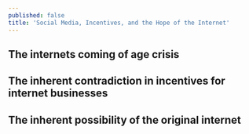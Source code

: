 ```yaml
---
published: false
title: 'Social Media, Incentives, and the Hope of the Internet'
---
```

## The internets coming of age crisis

## The inherent contradiction in incentives for internet businesses

## The inherent possibility of the original internet
